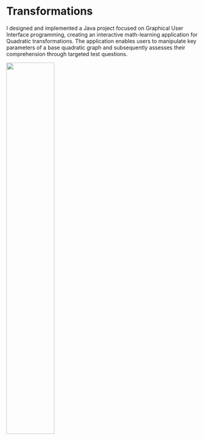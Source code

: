 # Transformations
I designed and implemented a Java project focused on Graphical User Interface programming, creating an interactive math-learning application for Quadratic transformations. The application enables users to manipulate key parameters of a base quadratic graph and subsequently assesses their comprehension through targeted test questions.

<img src="[https://github.com/kehyayan/Transformations/blob/9814473c0c301d890a4ee33f5ffd351577d320e4/img/Intro.jpeg)https://github.com/kehyayan/Transformations/blob/9814473c0c301d890a4ee33f5ffd351577d320e4/img/Intro.jpeg]" width=50% height=50%>
